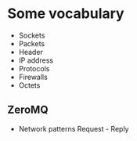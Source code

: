 # Some vocabulary

- Sockets
- Packets
- Header
- IP address
- Protocols
- Firewalls
- Octets

## ZeroMQ

- Network patterns Request - Reply